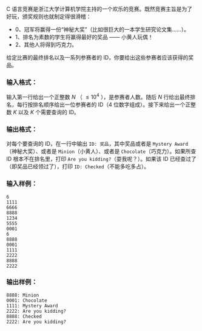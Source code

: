 <!-- Title
C语言竞赛 (20)
-->
C 语言竞赛是浙江大学计算机学院主持的一个欢乐的竞赛。既然竞赛主旨是为了好玩，颁奖规则也就制定得很滑稽：

  * 0、冠军将赢得一份“神秘大奖”（比如很巨大的一本学生研究论文集……）。
  * 1、排名为素数的学生将赢得最好的奖品 —— 小黄人玩偶！
  * 2、其他人将得到巧克力。

给定比赛的最终排名以及一系列参赛者的 ID，你要给出这些参赛者应该获得的奖品。

### 输入格式：

输入第一行给出一个正整数 $N$ （ $\le 10^4$ ），是参赛者人数。随后 $N$ 行给出最终排名，每行按排名顺序给出一位参赛者的 ID（4
位数字组成）。接下来给出一个正整数 $K$ 以及 $K$ 个需要查询的 ID。

### 输出格式：

对每个要查询的 ID，在一行中输出 `ID: 奖品`，其中奖品或者是 `Mystery Award`（神秘大奖）、或者是 `Minion`（小黄人）、或者是
`Chocolate`（巧克力）。如果所查 ID 根本不在排名里，打印 `Are you kidding?`（耍我呢？）。如果该 ID
已经查过了（即奖品已经领过了），打印 `ID: Checked`（不能多吃多占）。

### 输入样例：

    
    
    6
    1111
    6666
    8888
    1234
    5555
    0001
    6
    8888
    0001
    1111
    2222
    8888
    2222

### 输出样例：

    
    
    8888: Minion
    0001: Chocolate
    1111: Mystery Award
    2222: Are you kidding?
    8888: Checked
    2222: Are you kidding?

